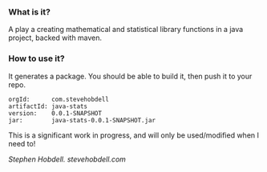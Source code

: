 ### What is it?

A play a creating mathematical and statistical library functions in a java project, backed with maven.

### How to use it?

It generates a package. You should be able to build it, then push it to your repo.

    orgId:      com.stevehobdell
    artifactId: java-stats
    version:    0.0.1-SNAPSHOT
    jar:        java-stats-0.0.1-SNAPSHOT.jar

This is a significant work in progress, and will only be used/modified when I need to!



*_Stephen Hobdell._*
_stevehobdell.com_


